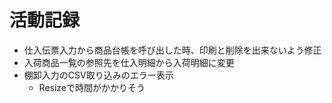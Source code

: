 # 活動記録

- 仕入伝票入力から商品台帳を呼び出した時、印刷と削除を出来ないよう修正
- 入荷商品一覧の参照先を仕入明細から入荷明細に変更
- 棚卸入力のCSV取り込みのエラー表示
  - Resizeで時間がかかりそう 